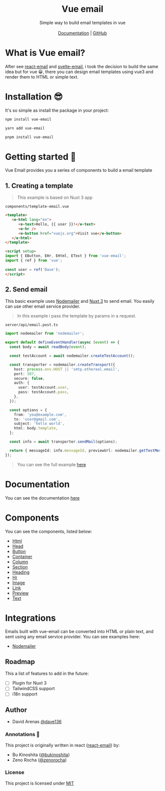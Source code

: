 <h1 align="center">Vue email</h1>

<div align="center">
   Simple way to build email templates in vue
</div>

<br />

<div align="center">
   <a href="https://vue-email.vercel.app/" target="_blank">Documentation</a>
   <span> | </span>
   <a href="https://github.com/dave136/vue-email">GitHub</a> 
</div>

# What is Vue email?
After see [react-email](https://github.com/resendlabs/react-email) and [svelte-email](https://github.com/carstenlebek/svelte-email), i took the decision to build the same idea but for vue 😀, there you can design email templates using vue3 and render them to HTML or simple text.

# Installation :sunglasses:

It's so simple as install the package in your project:

```bash title="npm"
npm install vue-email
```

```bash title="yarn"
yarn add vue-email
```

```bash title="pnpm"
pnpm install vue-email
```

# Getting started 💪
Vue Email provides you a series of components to build a email template

## 1. Creating a template

> This example is based on Nuxt 3 app 

`components/template-email.vue`

```html
<template>
   <e-html lang="en">
      <e-text>Hello, {{ user }}!</e-text>
      <e-hr />
      <e-button href="vuejs.org">Visit vue</e-button>
   </e-html>
</template>

<script setup>
import { EButton, EHr, EHtml, EText } from 'vue-email';
import { ref } from 'vue';
   
const user = ref('Dave');
</script>
```

## 2. Send email

This basic example uses [Nodemailer](https://nodemailer.com/about/) and [Nuxt 3](https://nuxt.com) to send email. You easily can use other email service provider.

> In this example i pass the template by params in a request.

`server/api/email.post.ts`

```ts
import nodemailer from 'nodemailer';

export default defineEventHandler(async (event) => {
  const body = await readBody(event);

  const testAccount = await nodemailer.createTestAccount();

  const transporter = nodemailer.createTransport({
    host: process.env.HOST || 'smtp.ethereal.email',
    port: 587,
    secure: false,
    auth: {
      user: testAccount.user,
      pass: testAccount.pass,
    },
  });

  const options = {
    from: 'you@example.com',
    to: 'user@gmail.com',
    subject: 'hello world',
    html: body.template,
  };

  const info = await transporter.sendMail(options);

  return { messageId: info.messageId, previewUrl: nodemailer.getTestMessageUrl(info) as string };
});
```

> You can see the full example [here](https://github.com/Dave136/vue-email/tree/main/examples/nodemailer)

# Documentation

You can see the documentation [here](https://vue-email.vercel.app/)

# Components

You can see the components, listed below:

- [Html](https://vue-email.vercel.app/components/html.html)
- [Head](https://vue-email.vercel.app/components/head.html)
- [Button](https://vue-email.vercel.app/components/button.html)
- [Container](https://vue-email.vercel.app/components/container.html)
- [Column](https://vue-email.vercel.app/components/column.html)
- [Section](https://vue-email.vercel.app/components/section.html)
- [Heading](https://vue-email.vercel.app/components/heading.html)
- [Hr](https://vue-email.vercel.app/components/hr.html)
- [Image](https://vue-email.vercel.app/components/image.html)
- [Link](https://vue-email.vercel.app/components/link.html)
- [Preview](https://vue-email.vercel.app/components/preview.html)
- [Text](https://vue-email.vercel.app/components/text.html)

# Integrations

Emails built with vue-email can be converted into HTML or plain text, and sent using any email service provider. You can see examples here:

- [Nodemailer](https://github.com/Dave136/vue-email/tree/main/examples/nodemailer)

## Roadmap

This a list of features to add in the future:

- [ ] Plugin for Nuxt 3
- [ ] TailwindCSS support
- [ ] i18n support

## Author

- David Arenas [@dave136](https://twitter.com/davejs4)

### Annotations 📝

This project is originally written in react ([react-email](https://github.com/resendlabs/react-email)) by:

- Bu Kinoshita ([@bukinoshita](https://twitter.com/bukinoshita))
- Zeno Rocha ([@zenorocha](https://twitter.com/zenorocha))

### License

This project is licensed under [MIT](./LICENSE)